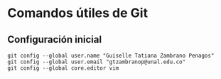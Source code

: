 # Comandos útiles de Git

## Configuración inicial

```shell 
git config --global user.name "Guiselle Tatiana Zambrano Penagos"
git config --global user.email "gtzambranop@unal.edu.co"
git config --global core.editor vim
```

